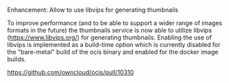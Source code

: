Enhancement: Allow to use libvips for generating thumbnails

To improve performance (and to be able to support a wider range of images formats in the future)
the thumbnails service is now able to utilize libvips (https://www.libvips.org/) for generating thumbnails.
Enabling the use of libvips is implemented as a build-time option which is currently disabled for the
"bare-metal" build of the ocis binary and enabled for the docker image builds.

https://github.com/owncloud/ocis/pull/10310
